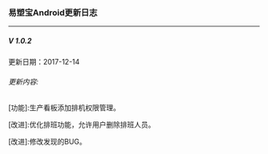 ### 易塑宝Android更新日志
---


##### V 1.0.2
更新日期：2017-12-14
###### 更新内容:

\[功能]:生产看板添加排机权限管理。

\[改进]:优化排班功能，允许用户删除排班人员。

\[改进]:修改发现的BUG。
